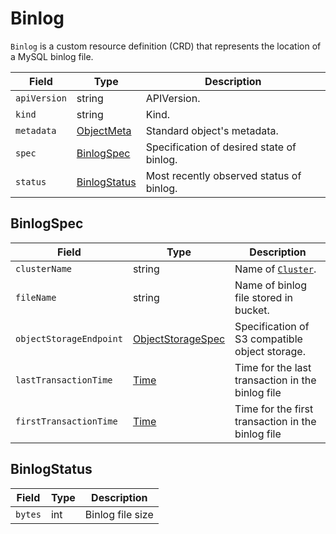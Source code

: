 Binlog
======

`Binlog` is a custom resource definition (CRD) that represents
the location of a MySQL binlog file.

| Field        | Type                          | Description                               |
| ------------ | ----------------------------- | ----------------------------------------- |
| `apiVersion` | string                        | APIVersion.                               |
| `kind`       | string                        | Kind.                                     |
| `metadata`   | [ObjectMeta]                  | Standard object's metadata.               |
| `spec`       | [BinlogSpec](#BinlogSpec)     | Specification of desired state of binlog. |
| `status`     | [BinlogStatus](#BinlogStatus) | Most recently observed status of binlog.  |

BinlogSpec
----------

| Field                   | Type                                                                | Description                                       |
| ----------------------- | ------------------------------------------------------------------- | ------------------------------------------------- |
| `clusterName`           | string                                                              | Name of [`Cluster`](crd_mysql_cluster.md).        |
| `fileName`              | string                                                              | Name of binlog file stored in bucket.             |
| `objectStorageEndpoint` | [ObjectStorageSpec](crd_mysql_backup_schedule.md#ObjectStorageSpec) | Specification of S3 compatible object storage.    |
| `lastTransactionTime`   | [Time]                                                              | Time for the last transaction in the binlog file  |
| `firstTransactionTime`  | [Time]                                                              | Time for the first transaction in the binlog file |

BinlogStatus
------------

| Field   | Type | Description      |
| ------- | ---- | ---------------- |
| `bytes` | int  | Binlog file size |

[ObjectMeta]: https://kubernetes.io/docs/reference/generated/kubernetes-api/v1.17/#objectmeta-v1-meta
[Time]: https://kubernetes.io/docs/reference/generated/kubernetes-api/v1.17/#time-v1-meta
